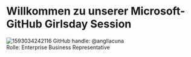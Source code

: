 # Willkommen zu unserer Microsoft-GitHub Girlsday Session 
![1593034242116](https://user-images.githubusercontent.com/59711153/115524602-9bed2d80-a28e-11eb-90d6-45c1019299a3.jpeg)
GitHub handle: @angllacuna <br>
Rolle: Enterprise Business Representative
